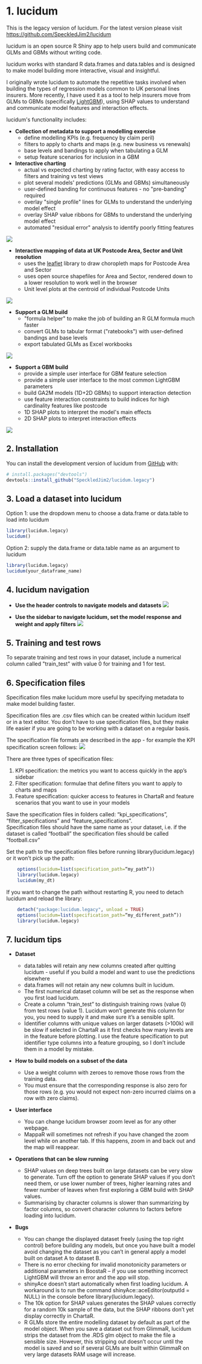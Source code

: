 
# 1. lucidum

This is the legacy version of lucidum.  For the latest version please visit https://github.com/SpeckledJim2/lucidum

lucidum is an open source R Shiny app to help users build and communicate GLMs and GBMs without writing code.  

lucidum works with standard R data.frames and data.tables and is designed to make model building more interactive,  visual and insightful.

I originally wrote lucidum to automate the repetitive tasks involved when building the types of regression models common to UK personal lines insurers.  More recently, I have used it as a tool to help insurers move from GLMs to GBMs (specifically [LightGBM](https://github.com/microsoft/LightGBM)), using SHAP values to understand and communicate model features and interaction effects.

lucidum's functionality includes:

* **Collection of metadata to support a modelling exercise**
  - define modelling KPIs (e.g. frequency by claim peril)
  - filters to apply to charts and maps (e.g. new business vs renewals)
  - base levels and bandings to apply when tabulating a GLM
  - setup feature scenarios for inclusion in a GBM  
* **Interactive charting**
  - actual vs expected charting by rating factor, with easy access to filters and training vs test views
  - plot several models' predictions (GLMs and GBMs) simultaneously
  - user-defined banding for continuous features - no "pre-banding" required
  - overlay "single profile" lines for GLMs to understand the underlying model effect
  - overlay SHAP value ribbons for GBMs to understand the underlying model effect
  - automated "residual error" analysis to identify poorly fitting features  
  
![](man/figures/ChartaR.png)  

* **Interactive mapping of data at UK Postcode Area, Sector and Unit resolution**  
  - uses the [leaflet](https://github.com/Leaflet/Leaflet) library to draw choropleth maps for Postcode Area and Sector
  - uses open source shapefiles for Area and Sector, rendered down to a lower resolution to work well in the browser
  - Unit level plots at the centroid of individual Postcode Units  
  
![](man/figures/MappaR.png)  

* **Support a GLM build**  
  - "formula helper" to make the job of building an R GLM formula much faster
  - convert GLMs to tabular format ("ratebooks") with user-defined bandings and base levels
  - export tabulated GLMs as Excel workbooks  
  
![](man/figures/GlimmaR.png)  

* **Support a GBM build**  
  - provide a simple user interface for GBM feature selection
  - provide a simple user interface to the most common LightGBM parameters
  - build GA2M models (1D+2D GBMs) to support interaction detection
  - use feature interaction constraints to build indices for high cardinality features like postcode
  - 1D SHAP plots to interpret the model's main effects
  - 2D SHAP plots to  interpret interaction effects  
  
![](man/figures/BoostaR.png)  

## 2. Installation

You can install the development version of lucidum from [GitHub](https://github.com/) with:

``` r
# install.packages("devtools")
devtools::install_github("SpeckledJim2/lucidum.legacy")
```

## 3. Load a dataset into lucidum

Option 1: use the dropdown menu to choose a data.frame or data.table to load into lucidum

``` r
library(lucidum.legacy)
lucidum()
```

Option 2: supply the data.frame or data.table name as an argument to lucidum

``` r
library(lucidum.legacy)
lucidum(your_dataframe_name)
```
## 4. lucidum navigation

* **Use the header controls to navigate models and datasets**
![](man/figures/Header.png)  
  
  
  
* **Use the sidebar to navigate lucidum, set the model response and weight and apply filters**
![](man/figures/Sidebar.png)  

## 5. Training and test rows

To separate training and test rows in your dataset, include a numerical column called "train_test" with value 0 for training and 1 for test.

## 6. Specification files

Specification files make lucidum more useful by specifying metadata to make model building faster.  

Specification files are .csv files which can be created within lucidum itself or in a text editor.
You don’t have to use specification files, but they make life easier if you are going to be working with a dataset on a regular basis.

The specification file formats are described in the app - for example the KPI specification screen follows:
![](man/figures/kpi_specification.png)  

There are three types of specification files:  

1. KPI specification: the metrics you want to access quickly in the app’s sidebar  
2. Filter specification: formulae that define filters you want to apply to charts and maps  
3. Feature specification: quicker access to features in ChartaR and feature scenarios that you want to use in your models

Save the specification files in folders called: “kpi_specifications”, “filter_specifications” and “feature_specifications”.  
Specification files should have the same name as your dataset, i.e. if the dataset is called “football” the specification files should be called “football.csv”

Set the path to the specification files before running library(lucidum.legacy) or it won’t pick up the path:
``` r
	options(lucidum=list(specification_path=“my_path”))
	library(lucidum.legacy)
	lucidum(my_dt)
```

If you want to change the path without restarting R, you need to detach lucidum and reload the library:
``` r
	detach("package:lucidum.legacy", unload = TRUE)
	options(lucidum=list(specification_path=“my_different_path”))
	library(lucidum.legacy)
```

## 7. lucidum tips

* **Dataset**
  - data.tables will retain any new columns created after quitting lucidum - useful if you build a model and want to use the predictions elsewhere
  - data.frames will not retain any new columns built in lucidum.
  - The first numerical dataset column will be set as the response when you first load lucidum.
  - Create a column “train_test” to distinguish training rows (value 0) from test rows (value 1).  Lucidum won’t generate this column for you, you need to supply it and make sure it’s a sensible split.
  - Identifier columns with unique values on larger datasets (>100k) will be slow if selected in ChartaR as it first checks how many levels are in the feature before plotting.  I use the feature specification to put identifier type columns into a feature grouping, so I don’t include them in a model by mistake.
  
* **How to build models on a subset of the data**
  - Use a weight column with zeroes to remove those rows from the training data.
  - You must ensure that the corresponding response is also zero for those rows (e.g. you would not expect non-zero incurred claims on a row with zero claims).
  
* **User interface**
  - You can change lucidum browser zoom level as for any other webpage.
  - MappaR will sometimes not refresh if you have changed the zoom level while on another tab.  If this happens, zoom in and back out and the map will reappear.
  
* **Operations that can be slow running**
  - SHAP values on deep trees built on large datasets can be very slow to generate.  Turn off the option to generate SHAP values if you don’t need them, or use lower number of trees, higher learning rates and fewer number of leaves when first exploring a GBM build with SHAP values.
  - Summarising by character columns is slower than summarizing by factor columns, so convert character columns to factors before loading into lucidum.

* **Bugs**
  - You can change the displayed dataset freely (using the top right control) before building any models, but once you have built a model avoid changing the dataset as you can’t in general apply a model built on dataset A to dataset B.
  - There is no error checking for invalid monotonicity parameters or additional parameters in BoostaR – if you use something incorrect LightGBM will throw an error and the app will stop.
  - shinyAce doesn’t start automatically when first loading lucidum.  A workaround is to run the command shinyAce::aceEditor(outputId = NULL) in the console before library(lucidum.legacy).
  - The 10k option for SHAP values generates the SHAP values correctly for a random 10k sample of the data, but the SHAP ribbons don’t yet display correctly in ChartaR.
  - R GLMs store the entire modelling dataset by default as part of the model object.  When you save a dataset out from GlimmaR, lucidum strips the dataset from the .RDS glm object to make the file a sensible size.  However, this stripping out doesn’t occur until the model is saved and so if several GLMs are built within GlimmaR on very large datasets RAM usage will increase.
